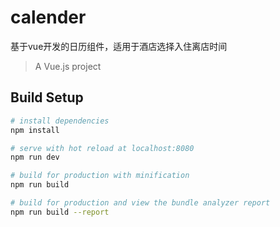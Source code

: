 # calender

基于vue开发的日历组件，适用于酒店选择入住离店时间

> A Vue.js project

## Build Setup

``` bash
# install dependencies
npm install

# serve with hot reload at localhost:8080
npm run dev

# build for production with minification
npm run build

# build for production and view the bundle analyzer report
npm run build --report
